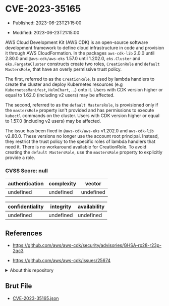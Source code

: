 # CVE-2023-35165

- Published: 2023-06-23T21:15:00

- Modified: 2023-06-23T21:15:00

AWS Cloud Development Kit (AWS CDK) is an open-source software development framework to define cloud infrastructure in code and provision it through AWS CloudFormation. In the packages `aws-cdk-lib` 2.0.0 until 2.80.0 and `@aws-cdk/aws-eks` 1.57.0 until 1.202.0, `eks.Cluster` and `eks.FargateCluster` constructs create two roles, `CreationRole` and `default MastersRole`, that have an overly permissive trust policy. 
 
The first, referred to as the `CreationRole`, is used by lambda handlers to create the cluster and deploy Kubernetes resources (e.g `KubernetesManifest`, `HelmChart`, ...) onto it. Users with CDK version higher or equal to 1.62.0 (including v2 users) may be affected.
 
The second, referred to as the `default MastersRole`, is provisioned only if the `mastersRole` property isn't provided and has permissions to execute `kubectl` commands on the cluster. Users with CDK version higher or equal to 1.57.0 (including v2 users) may be affected.

The issue has been fixed in `@aws-cdk/aws-eks` v1.202.0 and `aws-cdk-lib` v2.80.0. These versions no longer use the account root principal. Instead, they restrict the trust policy to the specific roles of lambda handlers that need it. There is no workaround available for CreationRole. To avoid creating the `default MastersRole`, use the `mastersRole` property to explicitly provide a role.

### CVSS Score: **null**

| authentication | complexity | vector |
| --- | --- | --- |
| undefined | undefined | undefined |

| confidentiality | integrity | availability |
| --- | --- | --- |
| undefined | undefined | undefined |

## References

* https://github.com/aws/aws-cdk/security/advisories/GHSA-rx28-r23p-2qc3

* https://github.com/aws/aws-cdk/issues/25674

<details>
<summary>About this repository</summary> 

  This repository is part of the project [Live Hack CVE](https://github.com/Live-Hack-CVE). Main website can be found [www.live-hack.org](https://www.live-hack.org) 
  
  Made by [Sn0wAlice](https://github.com/Sn0wAlice) for the people that care about security and need to have a feed of the latest CVEs. Hope you enjoy it, don't forget to star the repo and follow me on [Twitter](https://twitter.com/Sn0wAlice) and [Github](https://github.com/Sn0wAlice). And that is my [personnal website](https://www.alice-snow.me/)

  - [Home Page](https://github.com/Live-Hack-CVE)
  - [Framework](https://github.com/Live-Hack-CVE/cve-framework)
  - [CVE database](https://github.com/Live-Hack-CVE/full_database)
  - [Changelog](https://github.com/Live-Hack-CVE/Changelog)
</details>

## Brut File

* [CVE-2023-35165.json](https://raw.githubusercontent.com/Live-Hack-CVE/full_database/main/cves/2023/CVE-2023-35165.json)

